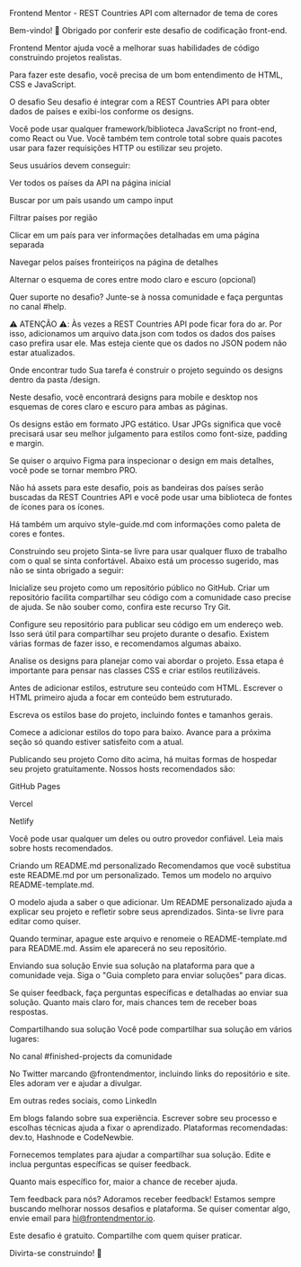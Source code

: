 Frontend Mentor - REST Countries API com alternador de tema de cores


Bem-vindo! 👋
Obrigado por conferir este desafio de codificação front-end.

Frontend Mentor ajuda você a melhorar suas habilidades de código construindo projetos realistas.

Para fazer este desafio, você precisa de um bom entendimento de HTML, CSS e JavaScript.

O desafio
Seu desafio é integrar com a REST Countries API para obter dados de países e exibi-los conforme os designs.

Você pode usar qualquer framework/biblioteca JavaScript no front-end, como React ou Vue. Você também tem controle total sobre quais pacotes usar para fazer requisições HTTP ou estilizar seu projeto.

Seus usuários devem conseguir:

Ver todos os países da API na página inicial

Buscar por um país usando um campo input

Filtrar países por região

Clicar em um país para ver informações detalhadas em uma página separada

Navegar pelos países fronteiriços na página de detalhes

Alternar o esquema de cores entre modo claro e escuro (opcional)

Quer suporte no desafio? Junte-se à nossa comunidade e faça perguntas no canal #help.

⚠️ ATENÇÃO ⚠️: Às vezes a REST Countries API pode ficar fora do ar. Por isso, adicionamos um arquivo data.json com todos os dados dos países caso prefira usar ele. Mas esteja ciente que os dados no JSON podem não estar atualizados.

Onde encontrar tudo
Sua tarefa é construir o projeto seguindo os designs dentro da pasta /design.

Neste desafio, você encontrará designs para mobile e desktop nos esquemas de cores claro e escuro para ambas as páginas.

Os designs estão em formato JPG estático. Usar JPGs significa que você precisará usar seu melhor julgamento para estilos como font-size, padding e margin.

Se quiser o arquivo Figma para inspecionar o design em mais detalhes, você pode se tornar membro PRO.

Não há assets para este desafio, pois as bandeiras dos países serão buscadas da REST Countries API e você pode usar uma biblioteca de fontes de ícones para os ícones.

Há também um arquivo style-guide.md com informações como paleta de cores e fontes.

Construindo seu projeto
Sinta-se livre para usar qualquer fluxo de trabalho com o qual se sinta confortável. Abaixo está um processo sugerido, mas não se sinta obrigado a seguir:

Inicialize seu projeto como um repositório público no GitHub. Criar um repositório facilita compartilhar seu código com a comunidade caso precise de ajuda. Se não souber como, confira este recurso Try Git.

Configure seu repositório para publicar seu código em um endereço web. Isso será útil para compartilhar seu projeto durante o desafio. Existem várias formas de fazer isso, e recomendamos algumas abaixo.

Analise os designs para planejar como vai abordar o projeto. Essa etapa é importante para pensar nas classes CSS e criar estilos reutilizáveis.

Antes de adicionar estilos, estruture seu conteúdo com HTML. Escrever o HTML primeiro ajuda a focar em conteúdo bem estruturado.

Escreva os estilos base do projeto, incluindo fontes e tamanhos gerais.

Comece a adicionar estilos do topo para baixo. Avance para a próxima seção só quando estiver satisfeito com a atual.

Publicando seu projeto
Como dito acima, há muitas formas de hospedar seu projeto gratuitamente. Nossos hosts recomendados são:

GitHub Pages

Vercel

Netlify

Você pode usar qualquer um deles ou outro provedor confiável. Leia mais sobre hosts recomendados.

Criando um README.md personalizado
Recomendamos que você substitua este README.md por um personalizado. Temos um modelo no arquivo README-template.md.

O modelo ajuda a saber o que adicionar. Um README personalizado ajuda a explicar seu projeto e refletir sobre seus aprendizados. Sinta-se livre para editar como quiser.

Quando terminar, apague este arquivo e renomeie o README-template.md para README.md. Assim ele aparecerá no seu repositório.

Enviando sua solução
Envie sua solução na plataforma para que a comunidade veja. Siga o "Guia completo para enviar soluções" para dicas.

Se quiser feedback, faça perguntas específicas e detalhadas ao enviar sua solução. Quanto mais claro for, mais chances tem de receber boas respostas.

Compartilhando sua solução
Você pode compartilhar sua solução em vários lugares:

No canal #finished-projects da comunidade

No Twitter marcando @frontendmentor, incluindo links do repositório e site. Eles adoram ver e ajudar a divulgar.

Em outras redes sociais, como LinkedIn

Em blogs falando sobre sua experiência. Escrever sobre seu processo e escolhas técnicas ajuda a fixar o aprendizado. Plataformas recomendadas: dev.to, Hashnode e CodeNewbie.

Fornecemos templates para ajudar a compartilhar sua solução. Edite e inclua perguntas específicas se quiser feedback.

Quanto mais específico for, maior a chance de receber ajuda.

Tem feedback para nós?
Adoramos receber feedback! Estamos sempre buscando melhorar nossos desafios e plataforma. Se quiser comentar algo, envie email para hi@frontendmentor.io.

Este desafio é gratuito. Compartilhe com quem quiser praticar.

Divirta-se construindo! 🚀

